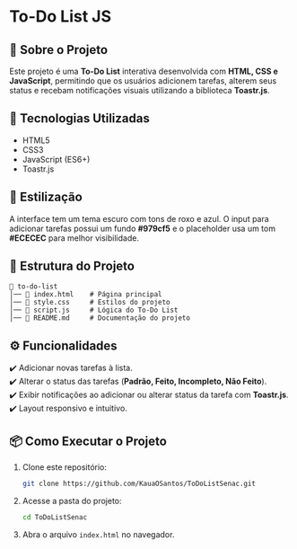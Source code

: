 # To-Do List JS

## 📌 Sobre o Projeto
Este projeto é uma **To-Do List** interativa desenvolvida com **HTML, CSS e JavaScript**, permitindo que os usuários adicionem tarefas, alterem seus status e recebam notificações visuais utilizando a biblioteca **Toastr.js**.

## 🚀 Tecnologias Utilizadas
- HTML5
- CSS3
- JavaScript (ES6+)
- Toastr.js

## 🎨 Estilização
A interface tem um tema escuro com tons de roxo e azul. O input para adicionar tarefas possui um fundo **#979cf5** e o placeholder usa um tom **#ECECEC** para melhor visibilidade.

## 📂 Estrutura do Projeto
```
📁 to-do-list
│── 📄 index.html    # Página principal
│── 📄 style.css     # Estilos do projeto
│── 📄 script.js     # Lógica do To-Do List
│── 📄 README.md     # Documentação do projeto
```

## ⚙️ Funcionalidades
✔️ Adicionar novas tarefas à lista.  
✔️ Alterar o status das tarefas (**Padrão, Feito, Incompleto, Não Feito**).  
✔️ Exibir notificações ao adicionar ou alterar status da tarefa com **Toastr.js**.  
✔️ Layout responsivo e intuitivo.

## 📦 Como Executar o Projeto
1. Clone este repositório:
   ```bash
   git clone https://github.com/KauaOSantos/ToDoListSenac.git
   ```
2. Acesse a pasta do projeto:
   ```bash
   cd ToDoListSenac
   ```
3. Abra o arquivo `index.html` no navegador.


